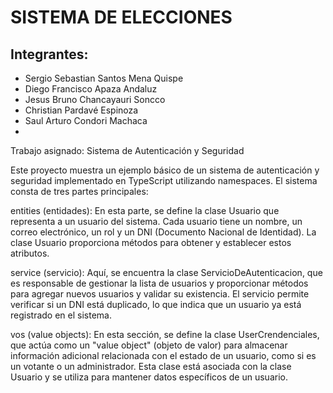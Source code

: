 # SISTEMA DE ELECCIONES

## Integrantes:

- Sergio Sebastian Santos Mena Quispe
- Diego Francisco Apaza Andaluz
- Jesus Bruno Chancayauri Soncco
- Christian Pardavé Espinoza
- Saul Arturo Condori Machaca
- 
Trabajo asignado:
Sistema de Autenticación y Seguridad

Este proyecto muestra un ejemplo básico de un sistema de autenticación y seguridad implementado en TypeScript utilizando namespaces. El sistema consta de tres partes principales:

entities (entidades):
En esta parte, se define la clase Usuario que representa a un usuario del sistema. Cada usuario tiene un nombre, un correo electrónico, un rol y un DNI (Documento Nacional de Identidad). La clase Usuario proporciona métodos para obtener y establecer estos atributos.

service (servicio):
Aquí, se encuentra la clase ServicioDeAutenticacion, que es responsable de gestionar la lista de usuarios y proporcionar métodos para agregar nuevos usuarios y validar su existencia. El servicio permite verificar si un DNI está duplicado, lo que indica que un usuario ya está registrado en el sistema.

vos (value objects):
En esta sección, se define la clase UserCrendenciales, que actúa como un "value object" (objeto de valor) para almacenar información adicional relacionada con el estado de un usuario, como si es un votante o un administrador. Esta clase está asociada con la clase Usuario y se utiliza para mantener datos específicos de un usuario.
